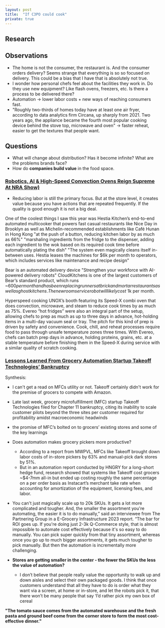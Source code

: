 ```yaml
---
layout: post
title:  "If C3PO could cook"
private: true
---
```





## Research

## Observations
- The home is not the consumer, the restaurant is. And the consumer orders delivery? Seems strange that everything is so so focused on delivery. This could be a bias that I have that is absolutely not true.
- I wonder how personal chefs feel about the facilities they work in. Do they use new equipment? Like flash ovens, freezers, etc. Is there a process to be delivered there?
- Automation -> lower labor costs + new ways of reaching consumers fast.
- "Roughly two-thirds of homes today have at least one air fryer, according to data analytics firm Circana, up sharply from 2021. Two years ago, the appliance became the fourth most popular cooking device behind the stove top, microwave and oven" -> faster reheat, easier to get the textures that people want.

## Questions
- What will change about distribution? Has it become infinite? What are the problems brands face?
- How do **companies build value** in the food space.



### [Robotics, AI & High-Speed Convection Ovens Reign Supreme At NRA Show)](https://www.hngry.tv/articles/robotics-ai-high-speed-convection-ovens-take-over-nra-show/)

- Reducing labor is still the primary focus. But at the store level, it creates value because you have actions that are repeated frequently. If the quality is good enough it is not a big deal.


One of the coolest things I saw this year was Hestia Kitchen’s end-to-end automated multicooker that powers fast casual restaurants like Nice Day in Brooklyn as well as Michelin-recommended establishments like Café Hunan in Hong Kong
    "at the push of a button, reducing kitchen labor by as much as 66%"
    "marshaling ingredients from the fridge to the dispenser, adding each ingredient to the wok based on its required cook time before automatically plating the dish"
    "The system even magically cleans itself in-between uses. Hestia leases the machines for $6k per month to operators, which includes services like maintenance and recipe design"


Bear is an automated delivery device 
    "Strengthen your workforce with AI-powered delivery robots"
    CloudKitchens is one of the largest customers of Bear’s standard product, which runs ~$600 per month and has been replacing runners at brick and mortar restaurants as well as ghost kitchens. The new room service robot will likely cost ~$1k per month.

Hyperspeed cooking
    UNOX’s booth featuring its Speed-X combi oven that does convection, microwave, and steam to reduce cook times by as much as 75%.
    Evereo “hot fridges” were also an integral part of the setup, allowing chefs to prep as much as up to three days in advance, hot-holding items in a multi-day vacuum seal or tray. The pitch for this kind of prep is driven by safety and convenience. Cook, chill, and reheat processes require food to pass through unsafe temperature zones three times. With Evereo, chefs can batch prep days in advance, holding proteins, grains, etc. at a stable temperature before finishing them in the Speed-X during service with a similar quality of scratch cooking. 

### [Lessons Learned From Grocery Automation Startup Takeoff Technologies’ Bankruptcy](https://www.hngry.tv/articles/grocery-automation-lessons-learned-from-takeoff-technologies-bankruptcy/)

Synthesis:
- I can't get a read on MFCs utility or not. Takeoff certainly didn't work for the premise of grocers to compete with Amazon.

* Late last week, grocery microfulfillment (MFC) startup Takeoff Technologies filed for Chapter 11 bankruptcy, citing its inability to scale customer pilots beyond the three sites per customer required for profitability amidst macroeconomic headwinds
* the promise of MFC’s bolted on to grocers’ existing stores and some of the key learnings
* Does automation makes grocery pickers more productive?
    - According to a report from MWPVL, MFCs like Takeoff brought down labor costs of in-store pickers by 63% and manual-pick dark stores by 51%.
    - But in an automation report conducted by HNGRY for a long-short hedge fund, research showed that systems like Takeoff cost grocers ~$4-7mm all-in but ended up costing roughly the same percentage on a per order basis as Instacart’s merchant take rate when accounting for amortization of the equipment, licensing fees, and labor. 
* You can't just magically scale up to 20k SKUs. It gets a lot more complicated and tougher. And, the smaller the assortment you're automating, the easier it is to do manually,” said an interviewee from The Partnering Group in a E-Grocery Infrastructure 2023 report. “The bar for ROI goes up. If you're doing just 2-3k Q-Commerce style, that is almost impossible to automate cost effectively because it's so easy to do manually. You can pick super quickly from that tiny assortment, whereas once you go up to much bigger assortments, it gets much tougher to pick manually. But then the automation is incrementally more challenging.

* __Stores are getting smaller in the center - the fewer the SKUs the less the value of automation?__
    - I don’t believe that people really value the opportunity to walk up and down aisles and select their own packaged goods. I think that once customers understand that all they have to do is order what they want via a screen, at home or in-store, and let the robots pick it, that there won’t be many people that say ‘I’d rather pick my own box of cereal


__"The tomato sauce comes from the automated warehouse and the fresh pasta and ground beef come from the corner store to form the most cost-effective dinner."__

